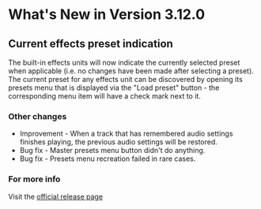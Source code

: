 #  What's New in Version 3.12.0

## Current effects preset indication

The built-in effects units will now indicate the currently selected preset when applicable (i.e. no changes have been made after selecting a preset). The current preset for any effects unit can be discovered by opening its presets menu that is displayed via the "Load preset" button - the corresponding menu item will have a check mark next to it.

### Other changes

* Improvement - When a track that has remembered audio settings finishes playing, the previous audio settings will be restored.
* Bug fix - Master presets menu button didn't do anything.
* Bug fix - Presets menu recreation failed in rare cases.

### **For more info**
Visit the [official release page](https://github.com/maculateConception/aural-player/releases/tag/3.12.0)
